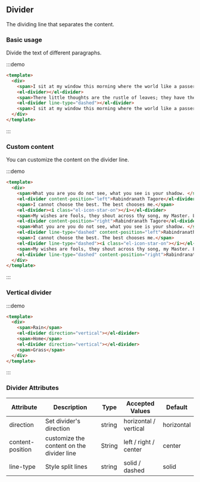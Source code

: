 ## Divider

The dividing line that separates the content.

### Basic usage

Divide the text of different paragraphs.

:::demo
```html
<template>
  <div>
    <span>I sit at my window this morning where the world like a passer-by stops for a moment, nods to me and goes.</span>
    <el-divider></el-divider>
    <span>There little thoughts are the rustle of leaves; they have their whisper of joy in my mind.</span>
    <el-divider line-type="dashed"></el-divider>
    <span>I sit at my window this morning where the world like a passer-by stops for a moment, nods to me and goes.</span>
  </div>
</template>
```
:::

### Custom content

You can customize the content on the divider line.


:::demo
```html
<template>
  <div>
    <span>What you are you do not see, what you see is your shadow. </span>
    <el-divider content-position="left">Rabindranath Tagore</el-divider>
    <span>I cannot choose the best. The best chooses me.</span>
    <el-divider><i class="el-icon-star-on"></i></el-divider>
    <span>My wishes are fools, they shout across thy song, my Master. Let me but listen.</span>
    <el-divider content-position="right">Rabindranath Tagore</el-divider>
    <span>What you are you do not see, what you see is your shadow. </span>
    <el-divider line-type="dashed" content-position="left">Rabindranath Tagore</el-divider>
    <span>I cannot choose the best. The best chooses me.</span>
    <el-divider line-type="dashed"><i class="el-icon-star-on"></i></el-divider>
    <span>My wishes are fools, they shout across thy song, my Master. Let me but listen.</span>
    <el-divider line-type="dashed" content-position="right">Rabindranath Tagore</el-divider>
  </div>
</template>
```
:::

### Vertical divider

:::demo
```html
<template>
  <div>
    <span>Rain</span>
    <el-divider direction="vertical"></el-divider>
    <span>Home</span>
    <el-divider direction="vertical"></el-divider>
    <span>Grass</span>
  </div>
</template>
```
:::

### Divider Attributes
| Attribute      | Description          | Type      | Accepted Values       | Default  |
|-------------  |---------------- |---------------- |---------------------- |-------- |
| direction      | Set divider's direction  | string  |          horizontal / vertical           |    horizontal     |
| content-position      | customize the content on the divider line | String  |  left / right / center  |  center |
| line-type      | Style split lines  | string  | solid / dashed |  solid |
